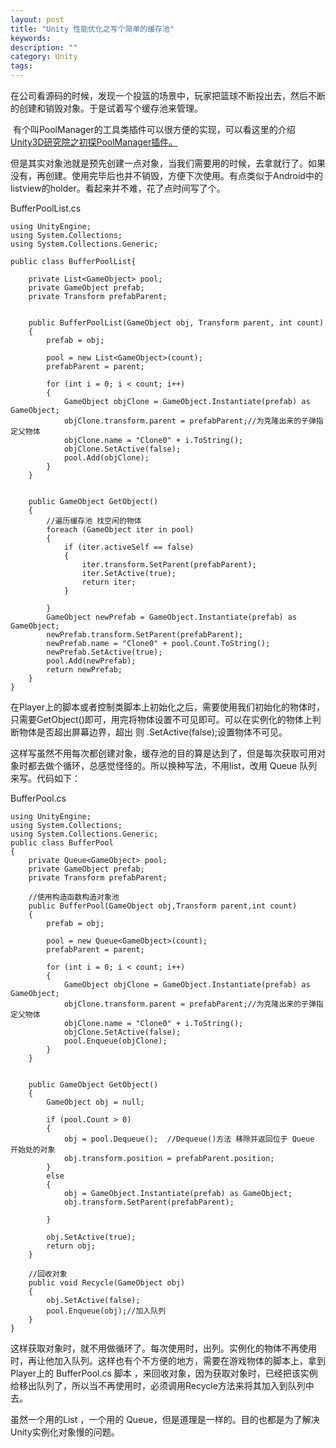 ```yaml
---
layout: post
title: "Unity 性能优化之写个简单的缓存池"
keywords: 
description: ""
category: Unity
tags: 
---
```


​	在公司看源码的时候，发现一个投篮的场景中，玩家把篮球不断投出去，然后不断的创建和销毁对象。于是试着写个缓存池来管理。  

​	有个叫PoolManager的工具类插件可以很方便的实现，可以看这里的介绍[Unity3D研究院之初探PoolManager插件。](http://www.xuanyusong.com/archives/2974)  

但是其实对象池就是预先创建一点对象，当我们需要用的时候，去拿就行了。如果没有，再创建。使用完毕后也并不销毁，方便下次使用。有点类似于Android中的listview的holder。看起来并不难，花了点时间写了个。  

BufferPoolList.cs  

```  
using UnityEngine;  
using System.Collections;  
using System.Collections.Generic;  
  
public class BufferPoolList{
  
    private List<GameObject> pool;  
    private GameObject prefab;  
    private Transform prefabParent;  
  
    
    public BufferPoolList(GameObject obj, Transform parent, int count)  
    {  
        prefab = obj;  
  
        pool = new List<GameObject>(count);  
        prefabParent = parent;  
  
        for (int i = 0; i < count; i++)  
        {  
            GameObject objClone = GameObject.Instantiate(prefab) as GameObject;  
            objClone.transform.parent = prefabParent;//为克隆出来的子弹指定父物体  
            objClone.name = "Clone0" + i.ToString();  
            objClone.SetActive(false);  
            pool.Add(objClone); 
        }  
    }  
  
  
    public GameObject GetObject()  
    {  
        //遍历缓存池 找空闲的物体  
        foreach (GameObject iter in pool)  
        {  
            if (iter.activeSelf == false)  
            {  
                iter.transform.SetParent(prefabParent);  
                iter.SetActive(true);  
                return iter;  
            }  
  
        }  
        GameObject newPrefab = GameObject.Instantiate(prefab) as GameObject;  
        newPrefab.transform.SetParent(prefabParent);  
        newPrefab.name = "Clone0" + pool.Count.ToString();  
        newPrefab.SetActive(true);  
        pool.Add(newPrefab);  
        return newPrefab;  
    }  
}  
```

在Player上的脚本或者控制类脚本上初始化之后，需要使用我们初始化的物体时，只需要GetObject()即可，用完将物体设置不可见即可。可以在实例化的物体上判断物体是否超出屏幕边界，超出 则 .SetActive(false);设置物体不可见。  

这样写虽然不用每次都创建对象，缓存池的目的算是达到了，但是每次获取可用对象时都去做个循环，总感觉怪怪的。所以换种写法，不用list，改用 Queue 队列来写。代码如下：  

BufferPool.cs  

```  
using UnityEngine;  
using System.Collections;  
using System.Collections.Generic;  
public class BufferPool  
{  
    private Queue<GameObject> pool;  
    private GameObject prefab;  
    private Transform prefabParent; 
  
    //使用构造函数构造对象池  
    public BufferPool(GameObject obj,Transform parent,int count)  
    {  
        prefab = obj;  
        
        pool = new Queue<GameObject>(count);  
        prefabParent = parent;  
  
        for (int i = 0; i < count; i++)  
        {  
            GameObject objClone = GameObject.Instantiate(prefab) as GameObject;  
            objClone.transform.parent = prefabParent;//为克隆出来的子弹指定父物体  
            objClone.name = "Clone0" + i.ToString();  
            objClone.SetActive(false);  
            pool.Enqueue(objClone);  
        }  
    }  
  
    
    public GameObject GetObject()  
    {  
        GameObject obj = null;  
  
        if (pool.Count > 0)  
        {  
            obj = pool.Dequeue();  //Dequeue()方法 移除并返回位于 Queue 开始处的对象  
            obj.transform.position = prefabParent.position;  
        }  
        else  
        {  
            obj = GameObject.Instantiate(prefab) as GameObject;  
            obj.transform.SetParent(prefabParent);  
           
        }  
        
        obj.SetActive(true);  
        return obj;  
    }  
  
    //回收对象  
    public void Recycle(GameObject obj)  
    {  
        obj.SetActive(false);  
        pool.Enqueue(obj);//加入队列  
    }  
}  
```

这样获取对象时，就不用做循环了。每次使用时，出列。实例化的物体不再使用时，再让他加入队列。这样也有个不方便的地方，需要在游戏物体的脚本上，拿到 Player上的 BufferPool.cs 脚本 ，来回收对象，因为获取对象时，已经把该实例给移出队列了，所以当不再使用时，必须调用Recycle方法来将其加入到队列中去。  

虽然一个用的List ，一个用的 Queue，但是道理是一样的。目的也都是为了解决Unity实例化对象慢的问题。  

  

  
